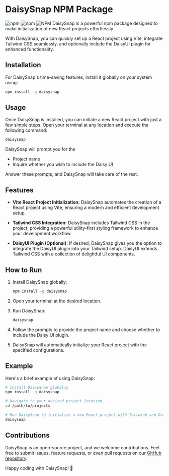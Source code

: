 # DaisySnap NPM Package

![npm](https://img.shields.io/npm/v/daisysnap) ![npm](https://img.shields.io/npm/dt/daisysnap) ![NPM](https://img.shields.io/npm/l/daisysnap)
DaisySnap is a powerful npm package designed to make initialization of new React projects effortlessly. 

With DaisySnap, you can quickly set up a React project using Vite, integrate Tailwind CSS seamlessly, and optionally include the DaisyUI plugin for enhanced functionality.

## Installation

For DaisySnap's time-saving features, install it globally on your system using:

```bash
npm install -g daisysnap
```

## Usage

Once DaisySnap is installed, you can initiate a new React project with just a few simple steps. Open your terminal at any location and execute the following command:

```bash
daisysnap
```

DaisySnap will prompt you for the 

- Project name 
- Inquire whether you wish to include the Daisy UI 

 Answer these prompts, and DaisySnap will take care of the rest.

## Features

- **Vite React Project Initialization:** DaisySnap automates the creation of a React project using Vite, ensuring a modern and efficient development setup.

- **Tailwind CSS Integration:** DaisySnap includes Tailwind CSS in the project, providing a powerful utility-first styling framework to enhance your development workflow.

- **DaisyUI Plugin (Optional):** If desired, DaisySnap gives you the option to integrate the DaisyUI plugin into your Tailwind setup. DaisyUI extends Tailwind CSS with a collection of delightful UI components.

## How to Run

1. Install DaisySnap globally:

   ```bash
   npm install -g daisysnap
   ```

2. Open your terminal at the desired location.

3. Run DaisySnap:

   ```bash
   daisysnap
   ```

4. Follow the prompts to provide the project name and choose whether to include the Daisy UI plugin.

5. DaisySnap will automatically initialize your React project with the specified configurations.

## Example

Here's a brief example of using DaisySnap:

```bash
# Install DaisySnap globally
npm install -g daisysnap

# Navigate to your desired project location
cd /path/to/projects

# Run DaisySnap to initialize a new React project with Tailwind and DaisyUI
daisysnap
```

## Contributions

DaisySnap is an open-source project, and we welcome contributions. Feel free to submit issues, feature requests, or even pull requests on our [GitHub repository](https://github.com/muhiris/daisysnap).

Happy coding with DaisySnap! 🌼